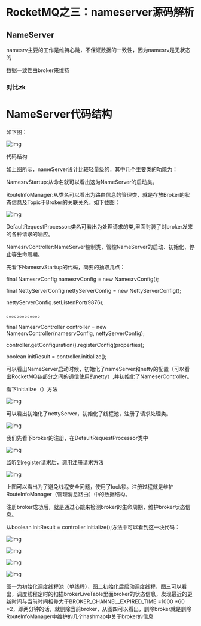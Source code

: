# RocketMQ之三：nameserver源码解析

## NameServer

namesrv主要的工作是维持心跳，不保证数据的一致性，因为namesrv是无状态的

数据一致性由broker来维持

### 对比zk





# NameServer代码结构

如下图：

![img](https://upload-images.jianshu.io/upload_images/10845135-1841f82c178d0292.png)

代码结构

如上图所示，nameServer设计比较轻量级的，其中几个主要类的功能为：

NamesrvStartup:从命名就可以看出这为NameServer的启动类。

RouteInfoManager:从类名可以看出为路由信息的管理类，就是存放Broker的状态信息及Topic于Broker的关联关系。如下截图：

![img](https://upload-images.jianshu.io/upload_images/10845135-8a14f671640ee54d.png)

DefaultRequestProcessor:类名可看出为处理请求的类,里面封装了对broker发来的各种请求的响应。

NamesrvController:NameServer控制类，管控NameServer的启动、初始化、停止等生命周期。

先看下NamesrvStartup的代码，简要的抽取几点：

final NamesrvConfig namesrvConfig = new NamesrvConfig();

final NettyServerConfig nettyServerConfig = new NettyServerConfig();

nettyServerConfig.setListenPort(9876);

。。。。。。。。。。。。。

final NamesrvController controller = new NamesrvController(namesrvConfig, nettyServerConfig);

controller.getConfiguration().registerConfig(properties);

boolean initResult = controller.initialize();

可以看出NameServer启动时候，初始化了nameServer和netty的配置（可以看出RocketMQ各部分之间的通信使用的netty）,并初始化了NameserController。

看下initialize（）方法

![img](https://upload-images.jianshu.io/upload_images/10845135-5b13309569399436.png)

可以看出初始化了nettyServer，初始化了线程池，注册了请求处理类。

 

![img](https://upload-images.jianshu.io/upload_images/10845135-8ff5ef75c06b7650.png)

我们先看下broker的注册，在DefaultRequestProcessor类中

 

![img](https://upload-images.jianshu.io/upload_images/10845135-318e813ad6dbe08f.png)

监听到register请求后，调用注册请求方法

![img](https://upload-images.jianshu.io/upload_images/10845135-240832617019fcc2.png)

上图可以看出为了避免线程安全问题，使用了lock锁。注册过程就是维护RouteInfoManager（管理消息路由）中的数据结构。

注册broker成功后，就是通过心跳来检测broker的生命周期，维护broker状态信息。

从boolean initResult = controller.initialize();方法中可以看到这一块代码：

![img](https://upload-images.jianshu.io/upload_images/10845135-947b7687949dc9bf.png)

![img](https://upload-images.jianshu.io/upload_images/10845135-87ebb3c114420298.png)

![img](https://upload-images.jianshu.io/upload_images/10845135-9d64a2ce57f44db4.png)

![img](https://upload-images.jianshu.io/upload_images/10845135-48ec32c477fc42d7.png)

图一为初始化调度线程池（单线程），图二初始化后启动调度线程，图三可以看出，调度线程定时的扫描brokerLiveTable里面broker的状态信息，发现最近的更新时间与当前时间相差大于BROKER_CHANNEL_EXPIRED_TIME =1000 *60 *2，即两分钟的话，就删除当前broker，从图四可以看出，删除broker就是删除RouteInfoManager中维护的几个hashmap中关于broker的信息

